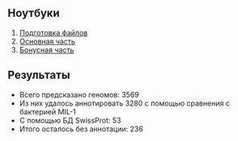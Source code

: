 ## Ноутбуки

1. [Подготовка файлов](https://colab.research.google.com/drive/1b1U4_8BizBDIXszYqOS-CiDywTZlqGqC?usp=sharing)
2. [Основная часть]()
3. [Бонусная часть]()

## Результаты

* Всего предсказано геномов: 3569
* Из них удалось аннотировать 3280 с помощью сравнения с бактерией MIL-1
* С помощью БД SwissProt: 53
* Итого осталось без аннотации: 236
